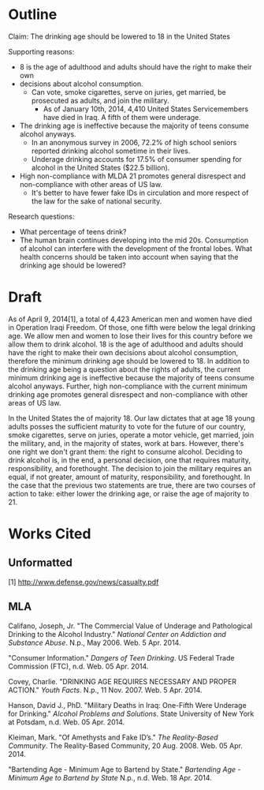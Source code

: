 # Outline

Claim: The drinking age should be lowered to 18 in the United States

Supporting reasons:

* 8 is the age of adulthood and adults should have the right to make their own
* decisions about alcohol consumption.
  * Can vote, smoke cigarettes, serve on juries, get married, be prosecuted as
    adults, and join the military.
    * As of January 10th, 2014, 4,410 United States Servicemembers have died in
      Iraq. A fifth of them were underage.
* The drinking age is ineffective because the majority of teens consume alcohol
  anyways.
  * In an anonymous survey in 2006, 72.2% of high school seniors reported
    drinking alcohol sometime in their lives.
  * Underage drinking accounts for 17.5% of consumer spending for alcohol in
    the United States ($22.5 billion).
* High non-compliance with MLDA 21 promotes general disrespect and
  non-compliance with other areas of US law.
  * It's better to have fewer fake IDs in circulation and more respect of the
    law for the sake of national security.

Research questions:

* What percentage of teens drink?
* The human brain continues developing into the mid 20s. Consumption of alcohol
  can interfere with the development of the frontal lobes. What health
  concerns should be taken into account when saying that the drinking age
  should be lowered?

# Draft

As of April 9, 2014[1], a total of 4,423 American men and women have died in
Operation Iraqi Freedom. Of those, one fifth were below the legal drinking age.
We allow men and women to lose their lives for this country before we allow
them to drink alcohol. 18 is the age of adulthood and adults should have the
right to make their own decisions about alcohol consumption, therefore the
minimum drinking age should be lowered to 18. In addition to the drinking age
being a question about the rights of adults, the current minimum drinking age
is ineffective because the majority of teens consume alcohol anyways. Further,
high non-compliance with the current minimum drinking age promotes general
disrespect and non-compliance with other areas of US law.

In the United States the of majority 18. Our law dictates that at age 18 young
adults posses the sufficient maturity to vote for the future of our country,
smoke cigarettes, serve on juries, operate a motor vehicle, get married, join
the military, and, in the majority of states, work at bars. However, there's
one right we don't grant them: the right to consume alcohol. Deciding to drink
alcohol is, in the end, a personal decision, one that requires maturity,
responsibility, and forethought. The decision to join the military requires an
equal, if not greater, amount of maturity, responsibility, and forethought. In
the case that the previous two statements are true, there are two courses of
action to take: either lower the drinking age, or raise the age of majority to
21.

# Works Cited

## Unformatted

[1] http://www.defense.gov/news/casualty.pdf

## MLA

Califano, Joseph, Jr. "The Commercial Value of Underage and Pathological Drinking to the Alcohol Industry." _National Center on Addiction and Substance Abuse_. N.p., May 2006. Web. 5 Apr. 2014.

"Consumer Information." _Dangers of Teen Drinking_. US Federal Trade Commission (FTC), n.d. Web. 05 Apr. 2014.

Covey, Charlie. "DRINKING AGE REQUIRES NECESSARY AND PROPER ACTION." _Youth Facts_. N.p., 11 Nov. 2007. Web. 5 Apr. 2014.

Hanson, David J., PhD. "Military Deaths in Iraq: One-Fifth Were Underage for Drinking." _Alcohol Problems and Solutions_. State University of New York at Potsdam, n.d. Web. 05 Apr. 2014.

Kleiman, Mark. "Of Amethysts and Fake ID’s." _The Reality-Based Community_. The Reality-Based Community, 20 Aug. 2008. Web. 05 Apr. 2014.

"Bartending Age - Minimum Age to Bartend by State." _Bartending Age - Minimum Age to Bartend by State_ N.p., n.d. Web. 18 Apr. 2014.
